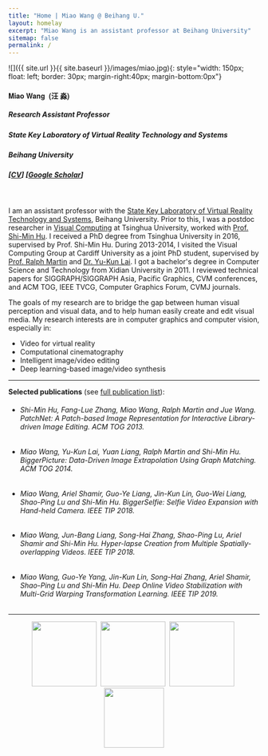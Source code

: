 ```yaml
---
title: "Home | Miao Wang @ Beihang U."
layout: homelay
excerpt: "Miao Wang is an assistant professor at Beihang University"
sitemap: false
permalink: /
---
```


<!-- <center>
<figure>
    
  <img src="{{ site.url }}{{ site.baseurl }}/images/miaocircle.png" style="width: 180px">

</figure>
</center>
<br/> -->

<!-- ***
**I will join the Key State Laboratory of Virtual Reality and Systems, Beihang University in Oct. 2018.**

*** -->

![]({{ site.url }}{{ site.baseurl }}/images/miao.jpg){: style="width: 150px; float: left; border: 30px; margin-right:40px; margin-bottom:0px"}

<!-- ###  **Miao Wang** -->

<div><h4 style="font-family: Helvetica Neue,Source Sans Pro,Arial"><b>Miao Wang &nbsp;(汪 淼)</b></h4></div>

##### Research Assistant Professor 

##### State Key Laboratory of Virtual Reality Technology and Systems

<!-- ##### School of Computer Science and Engineering -->

##### Beihang University

##### [[CV](http://miaowang.me/CV.pdf)] [[Google Scholar](https://scholar.google.com/citations?user=BaOhbFsAAAAJ&hl=en)] 

<!-- [[中文主页](https://scholar.google.com/citations?user=AAwLfKUAAAAJ&hl=en)]  -->



<!-- ##### *Assistant Professor*

##### *Visual Computing Group.

##### *Key State Laboratory of Virtual Reality and Systems*

##### *Beihang University* -->

<br>


<!-- <p style="color:red">Our team is looking for passionate PhD students, master students and undergraduate intern students to do research in virtual reality, computer graphics and computer vision. If interested, [please feel free to send me an email with your resume.](mailto:miaowang.me@gmail.com)</p> -->

<!-- **北航虚拟现实技术与系统国家重点实验室可视媒体计算团队（胡事民教授团队）招收博士研究生、硕士研究生和北航有志于学术研究的优秀本科实习学生。研究课题包括：虚拟现实、计算机图形学和计算机视觉，请访问链接[关于招生]({{ site.url }}{{ site.baseurl }}/misc)查阅详细信息。** -->




I am an assistant professor with the [State Key Laboratory of Virtual Reality Technology and Systems](http://vrlab.buaa.edu.cn), Beihang University. Prior to this, I was a postdoc researcher in [Visual Computing](http://cg.cs.tsinghua.edu.cn)  at Tsinghua University, worked with [Prof. Shi-Min Hu](http://cg.cs.tsinghua.edu.cn/prof_hu.htm). I received a PhD degree from Tsinghua University in 2016, supervised by Prof. Shi-Min Hu. During 2013-2014, I visited the Visual Computing Group at Cardiff University as a joint PhD student, supervised by [Prof. Ralph Martin](https://www.cardiff.ac.uk/people/view/118143-martin-ralph) and [Dr. Yu-Kun Lai](https://users.cs.cf.ac.uk/Yukun.Lai/). I got a bachelor's degree in Computer Science and Technology from Xidian University in 2011. I reviewed technical papers for SIGGRAPH/SIGGRAPH Asia, Pacific Graphics, CVM conferences, and ACM TOG, IEEE TVCG, Computer Graphics Forum, CVMJ journals.

The goals of my research are to bridge the gap between human visual perception and visual data, and to help human easily create and edit visual media. My research interests are in computer graphics and computer vision, especially in:

* Video for virtual reality
* Computational cinematography
* Intelligent image/video editing
* Deep learning-based image/video synthesis



***

**Selected publications** (see [full publication list](http://miaowang.me/publications)):

+ ###### Shi-Min Hu, Fang-Lue Zhang, Miao Wang, Ralph Martin and Jue Wang. PatchNet: A Patch-based Image Representation for Interactive Library-driven Image Editing. ACM TOG 2013.

+ ###### Miao Wang, Yu-Kun Lai, Yuan Liang, Ralph Martin and Shi-Min Hu. BiggerPicture: Data-Driven Image Extrapolation Using Graph Matching. ACM TOG 2014.

+ ###### Miao Wang, Ariel Shamir, Guo-Ye Liang, Jin-Kun Lin, Guo-Wei Liang, Shao-Ping Lu and Shi-Min Hu. BiggerSelfie: Selfie Video Expansion with Hand-held Camera. IEEE TIP 2018.

+ ###### Miao Wang, Jun-Bang Liang, Song-Hai Zhang, Shao-Ping Lu, Ariel Shamir and Shi-Min Hu. Hyper-lapse Creation from Multiple Spatially-overlapping Videos. IEEE TIP 2018.

+ ###### Miao Wang, Guo-Ye Yang, Jin-Kun Lin, Song-Hai Zhang, Ariel Shamir, Shao-Ping Lu and Shi-Min Hu. Deep Online Video Stabilization with Multi-Grid Warping Transformation Learning. IEEE TIP 2019.


***

<!-- **Selected awards**:

+ ###### Science and Technology Progress Award, Chinese Institute of Electronics, 2017
+ ###### Best Paper Honorable Mention Award, CVM 2016, Cardiff, UK.

*** -->









<!-- **I am looking for passionate Master students (full time) and Undergraduate students (intern) to work with me** [(more info)]({{ site.url }}{{ site.baseurl }}/vacancies) **!** -->
 
 
<!-- <p style="text-align:center;">Institutions where I have studied or worked:</p> -->
<!-- <figure class="fourth" style="text-align:center;">
  <img src="{{ site.url }}{{ site.baseurl }}/images/vrlab_logo.jpg" style="width: 500px">
</figure>
 -->
<!-- <p style="text-align:center;">Institutions where I have studied or worked:</p> -->
<figure class="fourth" style="text-align:center;">
  <img src="{{ site.url }}{{ site.baseurl }}/images/beihang_logo.jpg" style="width: 130px">&nbsp;
  <img src="{{ site.url }}{{ site.baseurl }}/images/tsinghua_logo.png" style="width: 130px">&nbsp;
  <img src="{{ site.url }}{{ site.baseurl }}/images/xidian_logo.jpg" style="width: 130px">&nbsp;
  <img src="{{ site.url }}{{ site.baseurl }}/images/cardiff_logo.jpg" style="width: 120px">
</figure>








